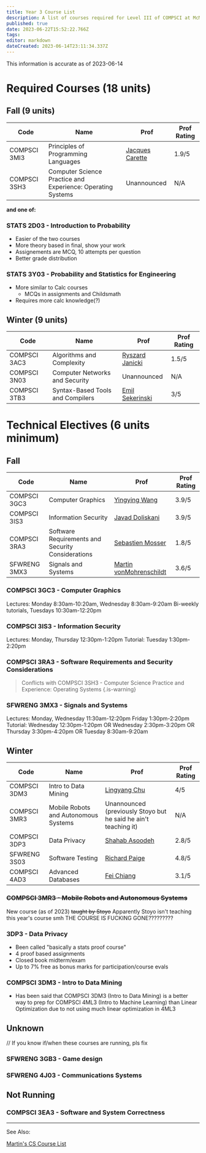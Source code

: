 ```yaml
---
title: Year 3 Course List
description: A list of courses required for Level III of COMPSCI at McMaster University.
published: true
date: 2023-06-22T15:52:22.766Z
tags: 
editor: markdown
dateCreated: 2023-06-14T23:11:34.337Z
---
```


This information is accurate as of 2023-06-14

# Required Courses (18 units)
## Fall (9 units)

| Code | Name | Prof | Prof Rating |
|------|-----|-----|----|
| COMPSCI 3MI3 | Principles of Programming Languages| [Jacques Carette](/professors/jacques-carette) | 1.9/5 |
| COMPSCI 3SH3 | Computer Science Practice and Experience: Operating Systems | Unannounced | N/A |


**and one of:**
### STATS 2D03 - Introduction to Probability
- Easier of the two courses
- More theory based in final, show your work
- Assignements are MCQ, 10 attempts per question
- Better grade distribution

### STATS 3Y03 - Probability and Statistics for Engineering
- More similar to Calc courses
	- MCQs in assignments and Childsmath
- Requires more calc knowledge(?)

## Winter (9 units)


| Code | Name | Prof | Prof Rating |
|------|-----|-----|----|
| COMPSCI 3AC3 | Algorithms and Complexity | [Ryszard Janicki](/professors/ryszard-janicki) | 1.5/5 |
| COMPSCI 3N03 | Computer Networks and Security | Unannounced | N/A |
| COMPSCI 3TB3 | Syntax-Based Tools and Compilers | [Emil Sekerinski](/professors/emil-sekerinski) | 3/5

# Technical Electives (6 units minimum)
## Fall
| Code | Name | Prof | Prof Rating |
|------|-----|-----|----|
| COMPSCI 3GC3 | Computer Graphics | [Yingying Wang](/professors/yingying-wang) | 3.9/5 |
| COMPSCI 3IS3 | Information Security | [Javad Doliskani](/professors/javad-doliskani) | 3.9/5 |
| COMPSCI 3RA3 | Software Requirements and Security Considerations | [Sebastien Mosser](/professors/sebastien-mosser) | 1.8/5 |
| SFWRENG 3MX3 | Signals and Systems | [Martin vonMohrenschildt](/professors/martin-vonmohrenschildt) | 3.6/5 |

### COMPSCI 3GC3 - Computer Graphics
Lectures: Monday 8:30am-10:20am, Wednesday 8:30am-9:20am
Bi-weekly tutorials, Tuesdays 10:30am-12:20pm

### COMPSCI 3IS3 - Information Security
Lectures: Monday, Thursday 12:30pm-1:20pm
Tutorial: Tuesday 1:30pm-2:20pm

### COMPSCI 3RA3 - Software Requirements and Security Considerations
> Conflicts with COMPSCI 3SH3 - Computer Science Practice and Experience: Operating Systems
{.is-warning}

### SFWRENG 3MX3 - Signals and Systems
Lectures: Monday, Wednesday 11:30am-12:20pm
Friday 1:30pm-2:20pm
Tutorial: Wednesday 12:30pm-1:20pm OR Wednesday 2:30pm-3:20pm OR Thursday 3:30pm-4:20pm OR Tuesday 8:30am-9:20am            

## Winter
| Code | Name | Prof | Prof Rating |
|------|-----|-----|----|
| COMPSCI 3DM3 | Intro to Data Mining| [Lingyang Chu](/professors/lingyang-chu) | 4/5 |
| COMPSCI 3MR3 | Mobile Robots and Autonomous Systems | Unannounced (previously Stoyo but he said he ain't teaching it) | N/A |
| COMPSCI 3DP3 | Data Privacy | [Shahab Asoodeh](/professors/shahab-asoodeh) | 2.8/5 |
| SFWRENG 3S03 | Software Testing | [Richard Paige](/professors/richard-paige) | 4.8/5 |
| COMPSCI 4AD3 | Advanced Databases | [Fei Chiang](/professors/fei-chiang) | 3.1/5 |

### ~~COMPSCI 3MR3 - Mobile Robots and Autonomous Systems~~
New course (as of 2023) ~~taught by Stoyo~~
Apparently Stoyo isn't teaching this year's course smh
THE COURSE IS FUCKING GONE?????????


### 3DP3 - Data Privacy
- Been called "basically a stats proof course"
- 4 proof based assignments
- Closed book midterm/exam
- Up to 7% free as bonus marks for participation/course evals

### COMPSCI 3DM3 - Intro to Data Mining
- Has been said that COMPSCI 3DM3 (Intro to Data Mining) is a better way to prep for COMPSCI 4ML3 (Intro to Machine Learning) than Linear Optimization due to not using much linear optimization in 4ML3


## Unknown
// If you know if/when these courses are running, pls fix

### SFWRENG 3GB3 - Game design

### SFWRENG 4J03 - Communications Systems

## Not Running

### COMPSCI 3EA3 - Software and System Correctness

---


See Also:

[Martin's CS Course List](https://docs.google.com/spreadsheets/d/1VupEzqyxXsUQ3iYPi5JaEXI7KYYdY0jHCWrsGPcSgd4/edit?usp=sharing)